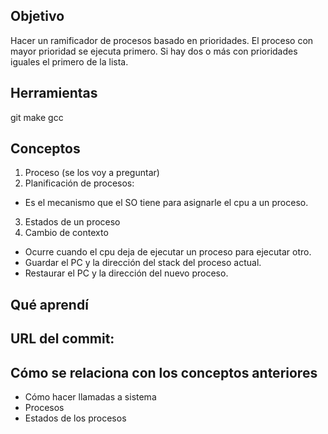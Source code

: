## Objetivo
Hacer un ramificador de procesos basado en prioridades.
El proceso con mayor prioridad se ejecuta primero. 
Si hay dos o más con prioridades iguales el primero de la lista.

## Herramientas
git
make
gcc

## Conceptos
1) Proceso (se los voy a preguntar)
2) Planificación de procesos: 
+ Es el mecanismo que el SO tiene para asignarle el cpu a un proceso.
3) Estados de un proceso
4) Cambio de contexto
+ Ocurre cuando el cpu deja de ejecutar un proceso para ejecutar otro.
+ Guardar el PC y la dirección del stack del proceso actual.
+ Restaurar el PC y la dirección del nuevo proceso.

## Qué aprendí

## URL del commit:

## Cómo se relaciona con los conceptos anteriores
+ Cómo hacer llamadas a sistema
+ Procesos
+ Estados de los procesos
